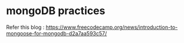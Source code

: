 # mongoDB practices

Refer this blog :
https://www.freecodecamp.org/news/introduction-to-mongoose-for-mongodb-d2a7aa593c57/
